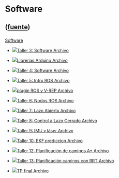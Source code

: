 # Software
([fuente](https://campus.exactas.uba.ar/course/view.php?id=1028&section=5))
---
###
[Software](https://campus.exactas.uba.ar/course/view.php?id=1028&section=5)

  - [![ ](https://campus.exactas.uba.ar/theme/image.php/aardvark/core/1524752928/f/archive-24)Taller 3: Software  Archivo](https://campus.exactas.uba.ar/mod/resource/view.php?id=60411)

  - [![ ](https://campus.exactas.uba.ar/theme/image.php/aardvark/core/1524752928/f/archive-24)Librerias Arduino  Archivo](https://campus.exactas.uba.ar/mod/resource/view.php?id=60519)

  - [![ ](https://campus.exactas.uba.ar/theme/image.php/aardvark/core/1524752928/f/unknown-24)Taller 4: Software Archivo](https://campus.exactas.uba.ar/mod/resource/view.php?id=60520)

  - [![ ](https://campus.exactas.uba.ar/theme/image.php/aardvark/core/1524752928/f/archive-24)Taller 5: Intro ROS Archivo](https://campus.exactas.uba.ar/mod/resource/view.php?id=60795)

  - [![ ](https://campus.exactas.uba.ar/theme/image.php/aardvark/core/1524752928/f/unknown-24)plugin ROS y V-REP Archivo](https://campus.exactas.uba.ar/mod/resource/view.php?id=60796)

  - [![ ](https://campus.exactas.uba.ar/theme/image.php/aardvark/core/1524752928/f/archive-24)Taller 6: Nodos ROS Archivo](https://campus.exactas.uba.ar/mod/resource/view.php?id=60974)

  - [![ ](https://campus.exactas.uba.ar/theme/image.php/aardvark/core/1524752928/f/archive-24)Taller 7: Lazo Abierto Archivo](https://campus.exactas.uba.ar/mod/resource/view.php?id=61339)

  - [![ ](https://campus.exactas.uba.ar/theme/image.php/aardvark/core/1524752928/f/archive-24)Taller 8: Control a Lazo Cerrado Archivo](https://campus.exactas.uba.ar/mod/resource/view.php?id=61956)

  - [![ ](https://campus.exactas.uba.ar/theme/image.php/aardvark/core/1524752928/f/archive-24)Taller 9: IMU y láser Archivo](https://campus.exactas.uba.ar/mod/resource/view.php?id=62196)

  - [![ ](https://campus.exactas.uba.ar/theme/image.php/aardvark/core/1524752928/f/archive-24)Taller 10: EKF prediccion Archivo](https://campus.exactas.uba.ar/mod/resource/view.php?id=62507)

  - [![ ](https://campus.exactas.uba.ar/theme/image.php/aardvark/core/1524752928/f/archive-24)Taller 12: Planificación de caminos A* Archivo](https://campus.exactas.uba.ar/mod/resource/view.php?id=62939)

  - [![ ](https://campus.exactas.uba.ar/theme/image.php/aardvark/core/1524752928/f/archive-24)Taller 13: Planificación caminos con RRT Archivo](https://campus.exactas.uba.ar/mod/resource/view.php?id=63244)

  - [![ ](https://campus.exactas.uba.ar/theme/image.php/aardvark/core/1524752928/f/archive-24)TP final Archivo](https://campus.exactas.uba.ar/mod/resource/view.php?id=63736)

